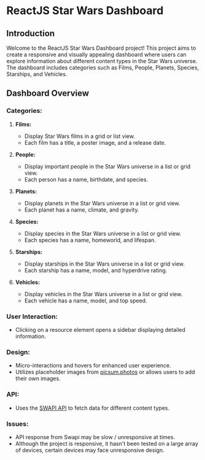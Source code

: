 # ReactJS Star Wars Dashboard

## Introduction

Welcome to the ReactJS Star Wars Dashboard project! This project aims to create a responsive and visually appealing dashboard where users can explore information about different content types in the Star Wars universe. The dashboard includes categories such as Films, People, Planets, Species, Starships, and Vehicles.

## Dashboard Overview

### Categories:

1. **Films:**
   - Display Star Wars films in a grid or list view.
   - Each film has a title, a poster image, and a release date.

2. **People:**
   - Display important people in the Star Wars universe in a list or grid view.
   - Each person has a name, birthdate, and species.

3. **Planets:**
   - Display planets in the Star Wars universe in a list or grid view.
   - Each planet has a name, climate, and gravity.

4. **Species:**
   - Display species in the Star Wars universe in a list or grid view.
   - Each species has a name, homeworld, and lifespan.

5. **Starships:**
   - Display starships in the Star Wars universe in a list or grid view.
   - Each starship has a name, model, and hyperdrive rating.

6. **Vehicles:**
   - Display vehicles in the Star Wars universe in a list or grid view.
   - Each vehicle has a name, model, and top speed.

### User Interaction:

- Clicking on a resource element opens a sidebar displaying detailed information.

### Design:

- Micro-interactions and hovers for enhanced user experience.
- Utilizes placeholder images from [picsum.photos](https://picsum.photos/) or allows users to add their own images.

### API:

- Uses the [SWAPI API](https://swapi.dev/) to fetch data for different content types.

### Issues:

- API response from Swapi may be slow / unresponsive at times. 
- Although the project is responsive, it hasn't been tested on a large array of devices, certain devices may face unresponsive design.

